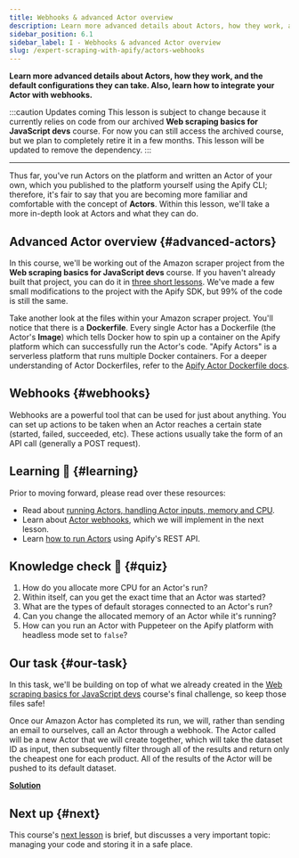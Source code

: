 ```yaml
---
title: Webhooks & advanced Actor overview
description: Learn more advanced details about Actors, how they work, and the default configurations they can take. Also, learn how to integrate your Actor with webhooks.
sidebar_position: 6.1
sidebar_label: I - Webhooks & advanced Actor overview
slug: /expert-scraping-with-apify/actors-webhooks
---
```


**Learn more advanced details about Actors, how they work, and the default configurations they can take. Also, learn how to integrate your Actor with webhooks.**

:::caution Updates coming
This lesson is subject to change because it currently relies on code from our archived **Web scraping basics for JavaScript devs** course. For now you can still access the archived course, but we plan to completely retire it in a few months. This lesson will be updated to remove the dependency.
:::

---

Thus far, you've run Actors on the platform and written an Actor of your own, which you published to the platform yourself using the Apify CLI; therefore, it's fair to say that you are becoming more familiar and comfortable with the concept of **Actors**. Within this lesson, we'll take a more in-depth look at Actors and what they can do.

## Advanced Actor overview {#advanced-actors}

In this course, we'll be working out of the Amazon scraper project from the **Web scraping basics for JavaScript devs** course. If you haven't already built that project, you can do it in [three short lessons](../../webscraping/scraping_basics_legacy/challenge/index.md). We've made a few small modifications to the project with the Apify SDK, but 99% of the code is still the same.

Take another look at the files within your Amazon scraper project. You'll notice that there is a **Dockerfile**. Every single Actor has a Dockerfile (the Actor's **Image**) which tells Docker how to spin up a container on the Apify platform which can successfully run the Actor's code. "Apify Actors" is a serverless platform that runs multiple Docker containers. For a deeper understanding of Actor Dockerfiles, refer to the [Apify Actor Dockerfile docs](/sdk/js/docs/guides/docker-images#example-dockerfile).

## Webhooks {#webhooks}

Webhooks are a powerful tool that can be used for just about anything. You can set up actions to be taken when an Actor reaches a certain state (started, failed, succeeded, etc). These actions usually take the form of an API call (generally a POST request).

## Learning 🧠 {#learning}

Prior to moving forward, please read over these resources:

- Read about [running Actors, handling Actor inputs, memory and CPU](/platform/actors/running).
- Learn about [Actor webhooks](/platform/integrations/webhooks), which we will implement in the next lesson.
- Learn [how to run Actors](/academy/api/run-actor-and-retrieve-data-via-api) using Apify's REST API.

## Knowledge check 📝 {#quiz}

1. How do you allocate more CPU for an Actor's run?
2. Within itself, can you get the exact time that an Actor was started?
3. What are the types of default storages connected to an Actor's run?
4. Can you change the allocated memory of an Actor while it's running?
5. How can you run an Actor with Puppeteer on the Apify platform with headless mode set to `false`?

## Our task {#our-task}

In this task, we'll be building on top of what we already created in the [Web scraping basics for JavaScript devs](../../webscraping/scraping_basics_legacy/challenge/index.md) course's final challenge, so keep those files safe!

Once our Amazon Actor has completed its run, we will, rather than sending an email to ourselves, call an Actor through a webhook. The Actor called will be a new Actor that we will create together, which will take the dataset ID as input, then subsequently filter through all of the results and return only the cheapest one for each product. All of the results of the Actor will be pushed to its default dataset.

[**Solution**](./solutions/integrating_webhooks.md)

## Next up {#next}

This course's [next lesson](./managing_source_code.md) is brief, but discusses a very important topic: managing your code and storing it in a safe place.

